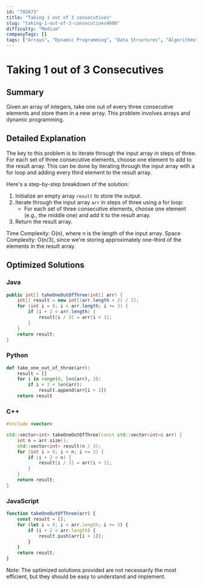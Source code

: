 ```yaml
---
id: "702673"
title: "Taking 1 out of 3 consecutives"
slug: "taking-1-out-of-3-consecutives4606"
difficulty: "Medium"
companyTags: []
tags: ["Arrays", "Dynamic Programming", "Data Structures", "Algorithms"]
---
```


**Taking 1 out of 3 Consecutives**
=====================================

## Summary
Given an array of integers, take one out of every three consecutive elements and store them in a new array. This problem involves arrays and dynamic programming.

## Detailed Explanation
The key to this problem is to iterate through the input array in steps of three. For each set of three consecutive elements, choose one element to add to the result array. This can be done by iterating through the input array with a for loop and adding every third element to the result array.

Here's a step-by-step breakdown of the solution:

1. Initialize an empty array `result` to store the output.
2. Iterate through the input array `arr` in steps of three using a for loop:
   - For each set of three consecutive elements, choose one element (e.g., the middle one) and add it to the result array.
3. Return the result array.

Time Complexity: O(n), where n is the length of the input array.
Space Complexity: O(n/3), since we're storing approximately one-third of the elements in the result array.

## Optimized Solutions

### Java
```java
public int[] takeOneOutOfThree(int[] arr) {
    int[] result = new int[(arr.length + 2) / 3];
    for (int i = 0; i < arr.length; i += 3) {
        if (i + 2 < arr.length) {
            result[i / 3] = arr[i + 1];
        }
    }
    return result;
}
```

### Python
```python
def take_one_out_of_three(arr):
    result = []
    for i in range(0, len(arr), 3):
        if i + 2 < len(arr):
            result.append(arr[i + 1])
    return result
```

### C++
```cpp
#include <vector>

std::vector<int> takeOneOutOfThree(const std::vector<int>& arr) {
    int n = arr.size();
    std::vector<int> result(n / 3);
    for (int i = 0; i < n; i += 3) {
        if (i + 2 < n) {
            result[i / 3] = arr[i + 1];
        }
    }
    return result;
}
```

### JavaScript
```javascript
function takeOneOutOfThree(arr) {
    const result = [];
    for (let i = 0; i < arr.length; i += 3) {
        if (i + 2 < arr.length) {
            result.push(arr[i + 1]);
        }
    }
    return result;
}
```

Note: The optimized solutions provided are not necessarily the most efficient, but they should be easy to understand and implement.